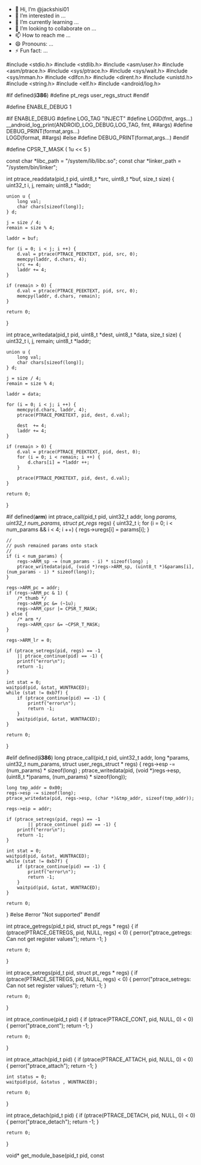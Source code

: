 - 👋 Hi, I’m @jackshisi01
- 👀 I’m interested in ...
- 🌱 I’m currently learning ...
- 💞️ I’m looking to collaborate on ...
- 📫 How to reach me ...
- 😄 Pronouns: ...
- ⚡ Fun fact: ...

<!---
jackshisi01/jackshisi01 is a ✨ special ✨ repository because its `README.md` (this file) appears on your GitHub profile.
You can click the Preview link to take a look at your changes.
--->
#include <stdio.h>
#include <stdlib.h>
#include <asm/user.h>
#include <asm/ptrace.h>
#include <sys/ptrace.h>
#include <sys/wait.h>
#include <sys/mman.h>
#include <dlfcn.h>
#include <dirent.h>
#include <unistd.h>
#include <string.h>
#include <elf.h>
#include <android/log.h>
 
#if defined(__i386__)
#define pt_regs         user_regs_struct
#endif
 
#define ENABLE_DEBUG 1
 
#if ENABLE_DEBUG
#define  LOG_TAG "INJECT"
#define  LOGD(fmt, args...)  __android_log_print(ANDROID_LOG_DEBUG,LOG_TAG, fmt, ##args)
#define DEBUG_PRINT(format,args...) \
    LOGD(format, ##args)
#else
#define DEBUG_PRINT(format,args...)
#endif
 
#define CPSR_T_MASK     ( 1u << 5 )
 
const char *libc_path = "/system/lib/libc.so";
const char *linker_path = "/system/bin/linker";
 
int ptrace_readdata(pid_t pid,  uint8_t *src, uint8_t *buf, size_t size)
{
    uint32_t i, j, remain;
    uint8_t *laddr;
 
    union u {
        long val;
        char chars[sizeof(long)];
    } d;
 
    j = size / 4;
    remain = size % 4;
 
    laddr = buf;
 
    for (i = 0; i < j; i ++) {
        d.val = ptrace(PTRACE_PEEKTEXT, pid, src, 0);
        memcpy(laddr, d.chars, 4);
        src += 4;
        laddr += 4;
    }
 
    if (remain > 0) {
        d.val = ptrace(PTRACE_PEEKTEXT, pid, src, 0);
        memcpy(laddr, d.chars, remain);
    }
 
    return 0;
}
 
int ptrace_writedata(pid_t pid, uint8_t *dest, uint8_t *data, size_t size)
{
    uint32_t i, j, remain;
    uint8_t *laddr;
 
    union u {
        long val;
        char chars[sizeof(long)];
    } d;
 
    j = size / 4;
    remain = size % 4;
 
    laddr = data;
 
    for (i = 0; i < j; i ++) {
        memcpy(d.chars, laddr, 4);
        ptrace(PTRACE_POKETEXT, pid, dest, d.val);
 
        dest  += 4;
        laddr += 4;
    }
 
    if (remain > 0) {
        d.val = ptrace(PTRACE_PEEKTEXT, pid, dest, 0);
        for (i = 0; i < remain; i ++) {
            d.chars[i] = *laddr ++;
        }
 
        ptrace(PTRACE_POKETEXT, pid, dest, d.val);
    }
 
    return 0;
}
 
#if defined(__arm__)
int ptrace_call(pid_t pid, uint32_t addr, long *params, uint32_t num_params, struct pt_regs* regs)
{
    uint32_t i;
    for (i = 0; i < num_params && i < 4; i ++) {
        regs->uregs[i] = params[i];
    }
 
    //
    // push remained params onto stack
    //
    if (i < num_params) {
        regs->ARM_sp -= (num_params - i) * sizeof(long) ;
        ptrace_writedata(pid, (void *)regs->ARM_sp, (uint8_t *)&params[i], (num_params - i) * sizeof(long));
    }
 
    regs->ARM_pc = addr;
    if (regs->ARM_pc & 1) {
        /* thumb */
        regs->ARM_pc &= (~1u);
        regs->ARM_cpsr |= CPSR_T_MASK;
    } else {
        /* arm */
        regs->ARM_cpsr &= ~CPSR_T_MASK;
    }
 
    regs->ARM_lr = 0;
 
    if (ptrace_setregs(pid, regs) == -1
        || ptrace_continue(pid) == -1) {
        printf("error\n");
        return -1;
    }
 
    int stat = 0;
    waitpid(pid, &stat, WUNTRACED);
    while (stat != 0xb7f) {
        if (ptrace_continue(pid) == -1) {
            printf("error\n");
            return -1;
        }
        waitpid(pid, &stat, WUNTRACED);
    }
 
    return 0;
}
 
#elif defined(__i386__)
long ptrace_call(pid_t pid, uint32_t addr, long *params, uint32_t num_params, struct user_regs_struct * regs)
{
    regs->esp -= (num_params) * sizeof(long) ;
    ptrace_writedata(pid, (void *)regs->esp, (uint8_t *)params, (num_params) * sizeof(long));
 
    long tmp_addr = 0x00;
    regs->esp -= sizeof(long);
    ptrace_writedata(pid, regs->esp, (char *)&tmp_addr, sizeof(tmp_addr));
 
    regs->eip = addr;
 
    if (ptrace_setregs(pid, regs) == -1
            || ptrace_continue( pid) == -1) {
        printf("error\n");
        return -1;
    }
 
    int stat = 0;
    waitpid(pid, &stat, WUNTRACED);
    while (stat != 0xb7f) {
        if (ptrace_continue(pid) == -1) {
            printf("error\n");
            return -1;
        }
        waitpid(pid, &stat, WUNTRACED);
    }
 
    return 0;
}
#else
#error "Not supported"
#endif
 
int ptrace_getregs(pid_t pid, struct pt_regs * regs)
{
    if (ptrace(PTRACE_GETREGS, pid, NULL, regs) < 0) {
        perror("ptrace_getregs: Can not get register values");
        return -1;
    }
 
    return 0;
}
 
int ptrace_setregs(pid_t pid, struct pt_regs * regs)
{
    if (ptrace(PTRACE_SETREGS, pid, NULL, regs) < 0) {
        perror("ptrace_setregs: Can not set register values");
        return -1;
    }
 
    return 0;
}
 
int ptrace_continue(pid_t pid)
{
    if (ptrace(PTRACE_CONT, pid, NULL, 0) < 0) {
        perror("ptrace_cont");
        return -1;
    }
 
    return 0;
}
 
int ptrace_attach(pid_t pid)
{
    if (ptrace(PTRACE_ATTACH, pid, NULL, 0) < 0) {
        perror("ptrace_attach");
        return -1;
    }
 
    int status = 0;
    waitpid(pid, &status , WUNTRACED);
 
    return 0;
}
 
int ptrace_detach(pid_t pid)
{
    if (ptrace(PTRACE_DETACH, pid, NULL, 0) < 0) {
        perror("ptrace_detach");
        return -1;
    }
 
    return 0;
}
 
void* get_module_base(pid_t pid, const

